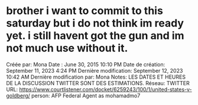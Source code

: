 # brother i want to commit to this saturday but i do not think im ready yet. i still havent got the gun and im not much use without it.

Créée par: Mona
Date : June 30, 2015 10:10 PM
Date de création: September 11, 2023 4:24 PM
Dernière modification: September 12, 2023 10:42 AM
Dernière modification par: Mona
Notes: LES DATES ET HEURES DE LA DISCUSSION TWITTER SONT DES ESTIMATIONS.
Réseau: TWITTER
URL: https://www.courtlistener.com/docket/6259243/100/1/united-states-v-goldberg/
person: AFP Federal Agent as mohamadmo7